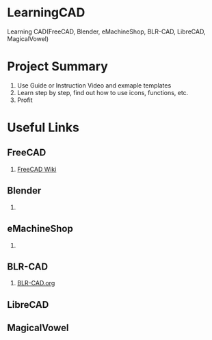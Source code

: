 # LearningCAD
Learning CAD(FreeCAD, Blender, eMachineShop, BLR-CAD, LibreCAD, MagicalVowel)

# Project Summary
1. Use Guide or Instruction Video and exmaple templates
2. Learn step by step, find out how to use icons, functions, etc.
3. Profit

# Useful Links
## FreeCAD
1. [FreeCAD Wiki](https://wiki.freecadweb.org/Main_Page)
## Blender
1. 
## eMachineShop
1. 
## BLR-CAD
1. [BLR-CAD.org](https://brlcad.org/)
## LibreCAD
## MagicalVowel
